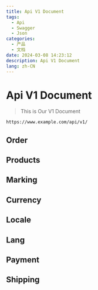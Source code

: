 ```yaml
---
title: Api V1 Document
tags:
  - Api
  - Swagger
  - Json
categories:
  - 产品
  - 文档
date: 2024-03-08 14:23:12
description: Api V1 Document
lang: zh-CN
---
```


# Api V1 Document
> This is Our V1 Document

```
https://www.example.com/api/v1/
```

## Order

## Products

## Marking

## Currency

## Locale

## Lang

## Payment

## Shipping


